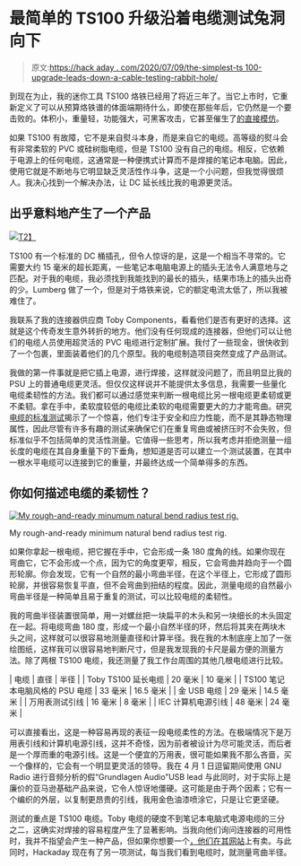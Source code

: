 # 最简单的 TS100 升级沿着电缆测试兔洞向下

> 原文:[https://hack aday . com/2020/07/09/the-simplest-ts 100-upgrade-leads-down-a-cable-testing-rabbit-hole/](https://hackaday.com/2020/07/09/the-simplest-ts100-upgrade-leads-down-a-cable-testing-rabbit-hole/)

到现在为止，我的迷你工具 TS100 烙铁已经用了将近三年了。当它上市时，它重新定义了可以从预算烙铁谱的体面端期待什么，即使在那些年后，它仍然是一个要击败的。体积小，重量轻，功能强大，可黑客攻击，它甚至催生了[的直接模仿](https://hackaday.com/2020/01/27/review-saneryigo-sh72-soldering-iron/)。

如果 TS100 有故障，它不是来自熨斗本身，而是来自它的电缆。高等级的熨斗会有非常柔软的 PVC 或硅树脂电缆，但是 TS100 没有自己的电缆。相反，它依赖于电源上的任何电缆，这通常是一种便携式计算而不是焊接的笔记本电脑。因此，使用它就是不断地与它明显缺乏灵活性作斗争，这是一个小问题，但我觉得很烦人。我决心找到一个解决办法，让 DC 延长线比我的电源更灵活。

## 出乎意料地产生了一个产品

[![](../Images/31534a7a64be8a2bc662d034fe51ed67.png)T2】](https://hackaday.com/wp-content/uploads/2020/07/Toby-drawing_had.jpg)

TS100 有一个标准的 DC 桶插孔，但令人惊讶的是，这是一个相当不寻常的。它需要大约 15 毫米的超长距离，一些笔记本电脑电源上的插头无法令人满意地与之匹配。对于我的电缆，我必须找到我能找到的最长的插头，结果市场上的插头出奇的少。Lumberg 做了一个，但是对于烙铁来说，它的额定电流太低了，所以我被难住了。

我联系了我的连接器供应商 Toby Components，看看他们是否有更好的选择。这就是这个传奇发生意外转折的地方。他们没有任何现成的连接器，但他们可以让他们的电缆人员使用超灵活的 PVC 电缆进行定制扩展。我付了一些现金，很快收到了一个包裹，里面装着他们的几个原型。我的电缆制造项目突然变成了产品测试。

我做的第一件事就是把它插上电源，进行焊接，这样就没问题了，而且明显比我的 PSU 上的普通电缆更灵活。但仅仅这样说并不能提供太多信息，我需要一些量化电缆柔韧性的方法。我们都可以通过感觉来判断一根电缆比另一根电缆更柔韧或更不柔韧。拿在手中，柔软度较低的电缆比柔软的电缆需要更大的力才能弯曲。研究[电缆的标准测试](https://www.elandcables.com/the-cable-lab/independent-cable-testing-and-inspection-services)揭示了一个惊喜，他们专注于安全和应力性能，而不是其静态物理属性，因此尽管有许多有趣的测试来确保它们在重复弯曲或被挤压时不会失败，但标准似乎不包括简单的灵活性测量。它值得一些思考，所以我考虑并拒绝测量一组长度的电缆在其自身重量下的下垂角，想知道是否可以建立一个测试装置，在其中一根水平电缆可以连接到它的重量，并最终达成一个简单得多的东西。

## 你如何描述电缆的柔韧性？

[![My rough-and-ready minumum natural bend radius test rig.](../Images/373f02ada36d0eaee85bfeaf2d3b20d9.png)](https://hackaday.com/wp-content/uploads/2020/06/bend-radius-test-rig.jpg)

My rough-and-ready minimum natural bend radius test rig.

如果你拿起一根电缆，把它握在手中，它会形成一条 180 度角的线。如果你现在弯曲它，它不会形成一个点，因为它的角度更窄，相反，它会弯曲并趋向于一个圆形轮廓。你会发现，它有一个自然的最小弯曲半径，在这个半径上，它形成了圆形轮廓，并很容易恢复平直，但不会弯曲到扭结的程度。因此，测量电缆的自然最小弯曲半径是一种简单且易于重复的测试，可以比较电缆的柔韧性。

我的弯曲半径装置很简单，用一对螺丝把一块扁平的木头和另一块细长的木头固定在一起。将电缆弯曲 180 度，形成一个最小自然半径的环，然后将其夹在两块木头之间，这样就可以很容易地测量直径和计算半径。我在我的木制底座上加了一张绘图纸，这样我可以很容易地判断尺寸，但是我发现我的卡尺是最方便的测量方法。除了两根 TS100 电缆，我还测量了我工作台周围的其他几根电缆进行比较。

| 电缆 | 直径 | 半径 |
| Toby TS100 延长电缆 | 20 毫米 | 10 毫米 |
| TS100 笔记本电脑风格的 PSU 电缆 | 33 毫米 | 16.5 毫米 |
| 金 USB 电缆 | 29 毫米 | 14.5 毫米 |
| 万用表测试引线 | 16 毫米 | 8 毫米 |
| IEC 计算机电源引线 | 48 毫米 | 24 毫米 |

可以直接看出，这是一种容易再现的表征一段电缆柔性的方法。在极端情况下是万用表引线和计算机电源引线，这并不奇怪，因为前者被设计为尽可能灵活，而后者是一个厚而重的电源引线。这是一个便宜的万用表，很可能如果我不那么吝啬，买一个像样的，它会有一个明显更灵活的领导。我在 4 月 1 日逗留期间使用 GNU Radio 进行音频分析的假“Grundlagen Audio”USB lead 与此同时，对于实际上是廉价的亚马逊基础产品来说，它令人惊讶地僵硬。这可能是由于两个因素；它有一个编织的外层，以复制更昂贵的引线，我用金色油漆喷涂它，只是让它更坚硬。

测试的重点是 TS100 电缆。Toby 电缆的硬度不到笔记本电脑式电源电缆的三分之二，这确实对焊接的容易程度产生了显著影响。当我向他们询问连接器的可用性时，我并不指望会产生一种产品，但如果你想要一个[，他们在其网站](https://www.toby.co.uk/powertoboard-connectors/dc-ac-jacks-plugs/jli-5525-dc-ec-valcon-dc-plug-to-socket-extenison-cable/JLI-5525-DC-EC/)上有卖。与此同时，Hackaday 现在有了另一项测试，每当我们看到电缆时，就测量弯曲半径。
